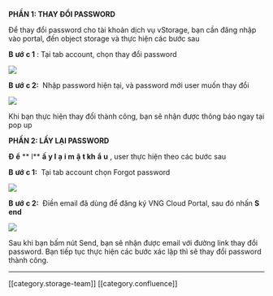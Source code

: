  **PHẦN 1: THAY ĐỔI PASSWORD** 

Để thay đổi password cho tài khoản dịch vụ vStorage, bạn cần đăng nhập vào portal, đến object storage và thực hiện các bước sau 

 **B**  **ướ**  **c 1** : Tại tab account, chọn thay đổi password

![](images/storage/image2019-5-23_23-40-47.png)

 **B**  **ướ**  **c 2:**  Nhập password hiện tại, và password mới user muốn thay đổi

![](images/storage/image2019-5-23_23-41-1.png)

Khi bạn thực hiện thay đổi thành công, bạn sẽ nhận được thông báo ngay tại pop up



 **PHẦN 2: LẤY LẠI PASSWORD** 

 **Đ**  **ể**  ** l**  **ấ**  **y l**  **ạ**  **i m**  **ậ**  **t kh**  **ẩ**  **u** , user thực hiện theo các bước sau 

 **B**  **ướ**  **c 1:**  Tại tab account chọn Forgot password

![](images/storage/image2019-5-23_23-41-17.png)

 **B**  **ướ**  **c 2:**  Điền email đã dùng để đăng ký VNG Cloud Portal, sau đó nhấn  **S**  **end** 

![](images/storage/image2019-5-23_23-41-27.png)

Sau khi bạn bấm nút Send, bạn sẽ nhận được email với đường link thay đổi password. Bạn tiếp tục thực hiện các bước xác lập thì sẽ thay đổi password thành công.



*****

[[category.storage-team]] 
[[category.confluence]] 
